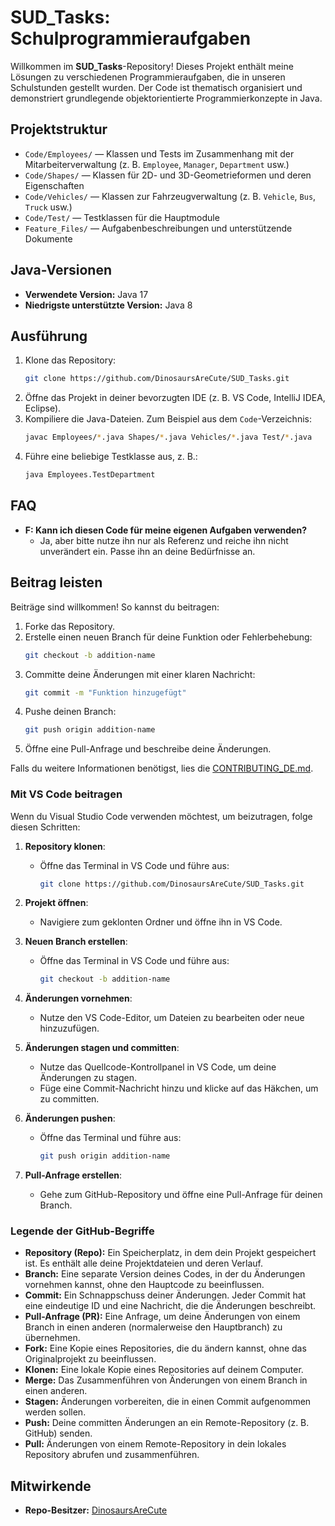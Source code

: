 # SUD_Tasks: Schulprogrammieraufgaben

Willkommen im **SUD_Tasks**-Repository! Dieses Projekt enthält meine Lösungen zu verschiedenen Programmieraufgaben, die in unseren Schulstunden gestellt wurden. Der Code ist thematisch organisiert und demonstriert grundlegende objektorientierte Programmierkonzepte in Java.

## Projektstruktur

- `Code/Employees/` — Klassen und Tests im Zusammenhang mit der Mitarbeiterverwaltung (z. B. `Employee`, `Manager`, `Department` usw.)
- `Code/Shapes/` — Klassen für 2D- und 3D-Geometrieformen und deren Eigenschaften
- `Code/Vehicles/` — Klassen zur Fahrzeugverwaltung (z. B. `Vehicle`, `Bus`, `Truck` usw.)
- `Code/Test/` — Testklassen für die Hauptmodule
- `Feature_Files/` — Aufgabenbeschreibungen und unterstützende Dokumente

## Java-Versionen
- **Verwendete Version:** Java 17
- **Niedrigste unterstützte Version:** Java 8

## Ausführung
1. Klone das Repository:
   ```sh
   git clone https://github.com/DinosaursAreCute/SUD_Tasks.git
   ```
2. Öffne das Projekt in deiner bevorzugten IDE (z. B. VS Code, IntelliJ IDEA, Eclipse).
3. Kompiliere die Java-Dateien. Zum Beispiel aus dem `Code`-Verzeichnis:
   ```sh
   javac Employees/*.java Shapes/*.java Vehicles/*.java Test/*.java
   ```
4. Führe eine beliebige Testklasse aus, z. B.:
   ```sh
   java Employees.TestDepartment
   ```

## FAQ
- **F: Kann ich diesen Code für meine eigenen Aufgaben verwenden?**
  - Ja, aber bitte nutze ihn nur als Referenz und reiche ihn nicht unverändert ein. Passe ihn an deine Bedürfnisse an.

## Beitrag leisten
Beiträge sind willkommen! So kannst du beitragen:
1. Forke das Repository.
2. Erstelle einen neuen Branch für deine Funktion oder Fehlerbehebung:
   ```sh
   git checkout -b addition-name
   ```
3. Committe deine Änderungen mit einer klaren Nachricht:
   ```sh
   git commit -m "Funktion hinzugefügt"
   ```
4. Pushe deinen Branch:
   ```sh
   git push origin addition-name
   ```
5. Öffne eine Pull-Anfrage und beschreibe deine Änderungen.

Falls du weitere Informationen benötigst, lies die [CONTRIBUTING_DE.md](Docs/CONTRIBUTING_DE.md).

### Mit VS Code beitragen

Wenn du Visual Studio Code verwenden möchtest, um beizutragen, folge diesen Schritten:

1. **Repository klonen**:
   - Öffne das Terminal in VS Code und führe aus:
     ```sh
     git clone https://github.com/DinosaursAreCute/SUD_Tasks.git
     ```

2. **Projekt öffnen**:
   - Navigiere zum geklonten Ordner und öffne ihn in VS Code.

3. **Neuen Branch erstellen**:
   - Öffne das Terminal in VS Code und führe aus:
     ```sh
     git checkout -b addition-name
     ```

4. **Änderungen vornehmen**:
   - Nutze den VS Code-Editor, um Dateien zu bearbeiten oder neue hinzuzufügen.

5. **Änderungen stagen und committen**:
   - Nutze das Quellcode-Kontrollpanel in VS Code, um deine Änderungen zu stagen.
   - Füge eine Commit-Nachricht hinzu und klicke auf das Häkchen, um zu committen.

6. **Änderungen pushen**:
   - Öffne das Terminal und führe aus:
     ```sh
     git push origin addition-name
     ```

7. **Pull-Anfrage erstellen**:
   - Gehe zum GitHub-Repository und öffne eine Pull-Anfrage für deinen Branch.

### Legende der GitHub-Begriffe

- **Repository (Repo):** Ein Speicherplatz, in dem dein Projekt gespeichert ist. Es enthält alle deine Projektdateien und deren Verlauf.
- **Branch:** Eine separate Version deines Codes, in der du Änderungen vornehmen kannst, ohne den Hauptcode zu beeinflussen.
- **Commit:** Ein Schnappschuss deiner Änderungen. Jeder Commit hat eine eindeutige ID und eine Nachricht, die die Änderungen beschreibt.
- **Pull-Anfrage (PR):** Eine Anfrage, um deine Änderungen von einem Branch in einen anderen (normalerweise den Hauptbranch) zu übernehmen.
- **Fork:** Eine Kopie eines Repositories, die du ändern kannst, ohne das Originalprojekt zu beeinflussen.
- **Klonen:** Eine lokale Kopie eines Repositories auf deinem Computer.
- **Merge:** Das Zusammenführen von Änderungen von einem Branch in einen anderen.
- **Stagen:** Änderungen vorbereiten, die in einen Commit aufgenommen werden sollen.
- **Push:** Deine committen Änderungen an ein Remote-Repository (z. B. GitHub) senden.
- **Pull:** Änderungen von einem Remote-Repository in dein lokales Repository abrufen und zusammenführen.

## Mitwirkende
- **Repo-Besitzer:** [DinosaursAreCute](https://github.com/DinosaursAreCute)
